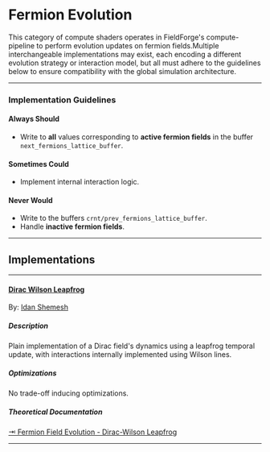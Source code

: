 # Fermion Evolution

This category of compute shaders operates in FieldForge's compute-pipeline to perform evolution updates on fermion fields.Multiple interchangeable implementations may exist, each encoding a different evolution strategy or interaction model, but all must adhere to the guidelines below to ensure compatibility with the global simulation architecture.

---

### Implementation Guidelines

#### Always Should

- Write to **all** values corresponding to **active fermion fields** in the buffer `next_fermions_lattice_buffer`.

#### Sometimes Could

- Implement internal interaction logic.

#### Never Would

- Write to the buffers `crnt/prev_fermions_lattice_buffer`.
- Handle **inactive fermion fields**.

---

## Implementations

---

#### [Dirac Wilson Leapfrog](../../shaders/compute/fermion_evolution/evolve_fermion_fields-dirac_wilson_leapfrog.compute)

By: [Idan Shemesh](https://github.com/IdanShmsh)

##### Description

Plain implementation of a Dirac field's dynamics using a leapfrog temporal update, with interactions internally implemented using Wilson lines.

##### Optimizations

No trade-off inducing optimizations.

##### Theoretical Documentation

[⇥ Fermion Field Evolution - Dirac-Wilson Leapfrog](../implementations/Dirac%20Wilson%20Leapfrog.md)

---

